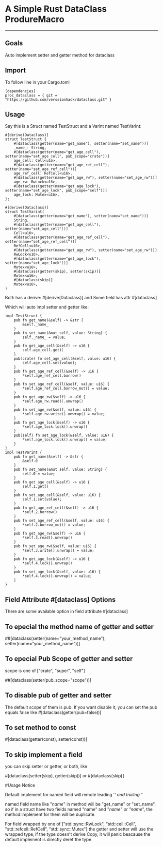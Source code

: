 # A Simple Rust DataClass ProdureMacro
---------------------------------------

## Goals

Auto implement setter and getter method for dataclass

## Import
To follow line in your Cargo.toml
```
[dependencies]
proc_dataclass = { git = "https://github.com/verssionhack/dataclass.git" }
```

## Usage

Say this is a Struct named TestStruct and a Varint named TestVarint:
```
#[derive(Dataclass)]
struct TestStruct {
    #[dataclass(getter(name="get_name"), setter(name="set_name"))]
    _name_: String,
    #[dataclass(getter(name="get_age_cell"), setter(name="set_age_cell", pub_scope="crate"))]
    age_cell: Cell<u16>,
    #[dataclass(getter(name="get_age_ref_cell"), setter(name="set_age_ref_cell"))]
    age_ref_cell: RefCell<u16>,
    #[dataclass(getter(name="get_age_rw"), setter(name="set_age_rw"))]
    age_rw: RwLock<u16>,
    #[dataclass(getter(name="get_age_lock"), setter(name="set_age_lock", pub_scope="self"))]
    age_lock: Mutex<u16>,
};

#[derive(Dataclass)]
struct TestVarint(
    #[dataclass(getter(name="get_name"), setter(name="set_name"))]
    String,
    #[dataclass(getter(name="get_age_cell"), setter(name="set_age_cell"))]
    Cell<u16>,
    #[dataclass(getter(name="get_age_ref_cell"), setter(name="set_age_ref_cell"))]
    RefCell<u16>,
    #[dataclass(getter(name="get_age_rw"), setter(name="set_age_rw"))]
    RwLock<u16>,
    #[dataclass(getter(name="get_age_lock"), setter(name="set_age_lock"))]
    Mutex<u16>,
    #[dataclass(getter(skip), setter(skip))]
    Mutex<u16>,
    #[dataclass(skip)]
    Mutex<u16>,
)
```
Both has a derive: #[derive(Dataclass)] and Some field has attr #[dataclass]

Which will auto impl setter and getter like:

```
impl TestStruct {
    pub fn get_name(&self) -> &str {
        &self._name_
    }
    pub fn set_name(&mut self, value: String) {
        self._name_ = value;
    }
    pub fn get_age_cell(&self) -> u16 {
        self.age_cell.get()
    }
    pub(crate) fn set_age_cell(&self, value: u16) {
        self.age_cell.set(value);
    }
    pub fn get_age_ref_cell(&self) -> u16 {
        *self.age_ref_cell.borrow()
    }
    pub fn set_age_ref_cell(&self, value: u16) {
        *self.age_ref_cell.borrow_mut() = value;
    }
    pub fn get_age_rw(&self) -> u16 {
        *self.age_rw.read().unwrap()
    }
    pub fn set_age_rw(&self, value: u16) {
        *self.age_rw.write().unwrap() = value;
    }
    pub fn get_age_lock(&self) -> u16 {
        *self.age_lock.lock().unwrap()
    }
    pub(self) fn set_age_lock(&self, value: u16) {
        *self.age_lock.lock().unwrap() = value;
    }
}
impl TestVarint {
    pub fn get_name(&self) -> &str {
        &self.0
    }
    pub fn set_name(&mut self, value: String) {
        self.0 = value;
    }
    pub fn get_age_cell(&self) -> u16 {
        self.1.get()
    }
    pub fn set_age_cell(&self, value: u16) {
        self.1.set(value);
    }
    pub fn get_age_ref_cell(&self) -> u16 {
        *self.2.borrow()
    }
    pub fn set_age_ref_cell(&self, value: u16) {
        *self.2.borrow_mut() = value;
    }
    pub fn get_age_rw(&self) -> u16 {
        *self.3.read().unwrap()
    }
    pub fn set_age_rw(&self, value: u16) {
        *self.3.write().unwrap() = value;
    }
    pub fn get_age_lock(&self) -> u16 {
        *self.4.lock().unwrap()
    }
    pub fn set_age_lock(&self, value: u16) {
        *self.4.lock().unwrap() = value;
    }
}
```

## Field Attribute #[dataclass] Options

There are some available option in field attribute #[dataclass]

## To epecial the method name of getter and setter

##[dataclass(setter(name="your_method_name"), setter(name="your_method_name"))]

## To epecial Pub Scope of getter and setter

scope is one of ["crate", "super", "self"]

##[dataclass(setter(pub_scope="scope"))]

## To disable pub of getter and setter

The default scope of them is pub.
If you want disable it, you can set the pub equals false like #[dataclass(getter(pub=false))]

## To set method to const

#[dataclass(getter(const), setter(const))]

## To skip implement a field

you can skip setter or getter, or both, like

#[dataclass(setter(skip), getter(skip))]
or
#[dataclass(skip)]

#Usage Notice

Default implement for named field will remote leading '_' and trailing '_'

named field name like "_name_" in method will be "get_name" or "set_name",
so if in a struct have two fields named "name" and "_name" or "name_",
the method implement for them will be duplicate.

For field wrapped by one of ["std::sync::RwLock", "std::cell::Cell", "std::refcell::RefCell", "std::sync::Mutex"]
the getter and setter will use the wrapped type, 
if the type doesn't derive Copy, it will panic beacause the default implement is directly deref the type.
